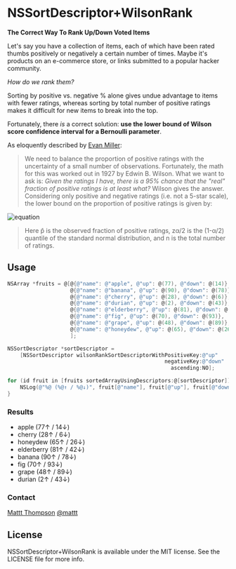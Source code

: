 # NSSortDescriptor+WilsonRank

**The Correct Way To Rank Up/Down Voted Items**

Let's say you have a collection of items, each of which have been rated thumbs positively or negatively a certain number of times. Maybe it's products on an e-commerce store, or links submitted to a popular hacker community.

_How do we rank them?_

Sorting by positive vs. negative % alone gives undue advantage to items with fewer ratings, whereas sorting by total number of positive ratings makes it difficult for new items to break into the top.

Fortunately, there _is_ a correct solution: **use the lower bound of Wilson score confidence interval for a Bernoulli parameter**.

As eloquently described by [Evan Miller](http://www.evanmiller.org/how-not-to-sort-by-average-rating.html#changes):

> We need to balance the proportion of positive ratings with the uncertainty of a small number of observations. Fortunately, the math for this was worked out in 1927 by Edwin B. Wilson. What we want to ask is: _Given the ratings I have, there is a 95% chance that the "real" fraction of positive ratings is at least what?_ Wilson gives the answer. Considering only positive and negative ratings (i.e. not a 5-star scale), the lower bound on the proportion of positive ratings is given by:

![equation](http://www.evanmiller.org/images/rating-equation.png)

> Here p̂ is the observed fraction of positive ratings, zα/2 is the (1-α/2) quantile of the standard normal distribution, and n is the total number of ratings.

## Usage

```objective-c
NSArray *fruits = @[@{@"name": @"apple", @"up": @(77), @"down": @(14)},
                    @{@"name": @"banana", @"up": @(90), @"down": @(78)},
                    @{@"name": @"cherry", @"up": @(28), @"down": @(6)},
                    @{@"name": @"durian", @"up": @(2), @"down": @(43)},
                    @{@"name": @"elderberry", @"up": @(81), @"down": @(42)},
                    @{@"name": @"fig", @"up": @(70), @"down": @(93)},
                    @{@"name": @"grape", @"up": @(48), @"down": @(89)},
                    @{@"name": @"honeydew", @"up": @(65), @"down": @(26)},
                    ];

NSSortDescriptor *sortDescriptor =
    [NSSortDescriptor wilsonRankSortDescriptorWithPositiveKey:@"up"
                                                  negativeKey:@"down"
                                                    ascending:NO];

for (id fruit in [fruits sortedArrayUsingDescriptors:@[sortDescriptor]]) {
    NSLog(@"%@ (%@↑ / %@↓)", fruit[@"name"], fruit[@"up"], fruit[@"down"]);
}
```

### Results

- apple (77↑ / 14↓)
- cherry (28↑ / 6↓)
- honeydew (65↑ / 26↓)
- elderberry (81↑ / 42↓)
- banana (90↑ / 78↓)
- fig (70↑ / 93↓)
- grape (48↑ / 89↓)
- durian (2↑ / 43↓)

### Contact

[Mattt Thompson](http://github.com/mattt)
[@mattt](https://twitter.com/mattt)

## License

NSSortDescriptor+WilsonRank is available under the MIT license. See the LICENSE file for more info.
